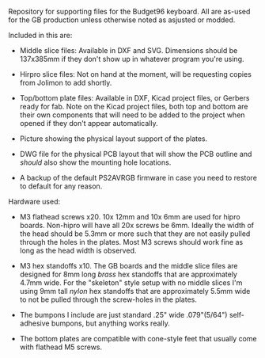 Repository for supporting files for the Budget96 keyboard. All are as-used for the GB production unless otherwise noted as asjusted or modded.  

Included in this are:

 - Middle slice files: Available in DXF and SVG. Dimensions should be 137x385mm if they don't show up in whatever program you're using. 
 
 - Hirpro slice files: Not on hand at the moment, will be requesting copies from Jolimon to add shortly. 
 
 - Top/bottom plate files: Available in DXF, Kicad project files, or Gerbers ready for fab. Note on the Kicad project files, both top and bottom are their own components that will need to be added to the project when opened if they don't appear automatically. 
 
 - Picture showing the physical layout support of the plates.
 
 - DWG file for the physical PCB layout that will show the PCB outline and *should* also show the mounting hole locations. 
 
  - A backup of the default PS2AVRGB firmware in case you need to restore to default for any reason.
 
 
Hardware used:

 - M3 flathead screws x20. 10x 12mm and 10x 6mm are used for hipro boards. Non-hipro will have all 20x screws be 6mm. Ideally the width of the head should be 5.3mm or more such that they are not easily pulled through the holes in the plates. Most M3 screws should work fine as long as the head width is observed.
 
 - M3 hex standoffs x10. The GB boards and the middle slice files are designed for 8mm long *brass* hex standoffs that are approximately 4.7mm wide. For the "skeleton" style setup with no middle slices I'm using 9mm tall *nylon* hex standoffs that are approximately 5.5mm wide to not be pulled through the screw-holes in the plates. 
 
 - The bumpons I include are just standard .25" wide .079"(5/64") self-adhesive bumpons, but anything works really. 
  
 - The bottom plates are compatible with cone-style feet that usually come with flathead M5 screws. 